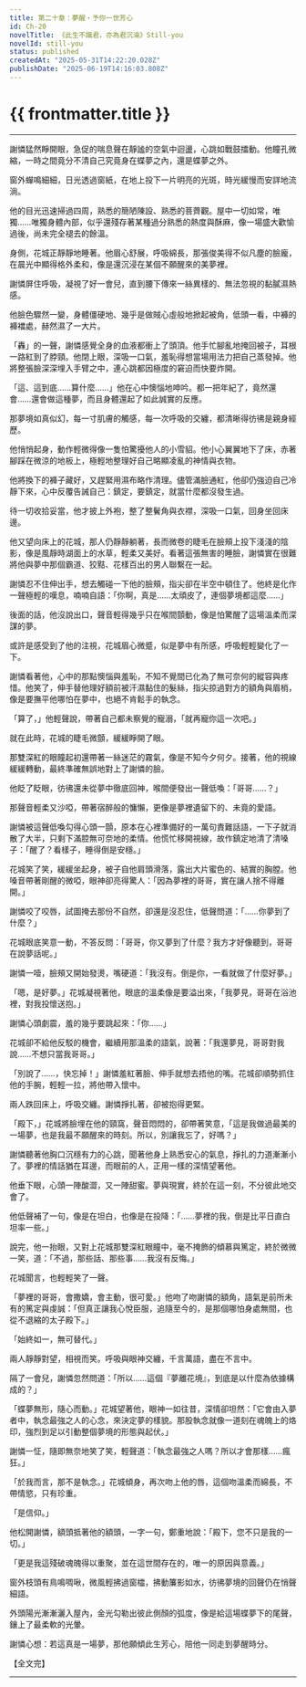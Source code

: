```yaml
---
title: 第二十章：夢醒・予你一世芳心
id: Ch-20
novelTitle: 《此生不識君，亦為君沉淪》Still-you
novelId: still-you
status: published
createdAt: "2025-05-31T14:22:20.028Z"
publishDate: "2025-06-19T14:16:03.808Z"
---
```


# {{ frontmatter.title }}

<script setup>
import { useData } from 'vitepress'
const { frontmatter } = useData()
// 如果需要 withBase，可以取消註解下一行
// import { withBase } from 'vitepress'
</script>

---

謝憐猛然睜開眼，急促的喘息聲在靜謐的空氣中迴盪，心跳如戰鼓擂動。他瞳孔微縮，一時之間竟分不清自己究竟身在蝶夢之內，還是蝶夢之外。

窗外蟬鳴細細，日光透過窗紙，在地上投下一片明亮的光斑，時光緩慢而安詳地流淌。

他的目光迅速掃過四周，熟悉的簡陋陳設、熟悉的菩薺觀。屋中一切如常，唯獨……唯獨身體內部，似乎還殘存著某種過分熟悉的熱度與酥麻，像一場盛大歡愉過後，尚未完全褪去的餘溫。

身側，花城正靜靜地睡著。他眉心舒展，呼吸綿長，那張俊美得不似凡塵的臉龐，在晨光中顯得格外柔和，像是還沉浸在某個不願醒來的美夢裡。

謝憐屏住呼吸，凝視了好一會兒，直到腰下傳來一絲異樣的、無法忽視的黏膩濕熱感。

他臉色驟然一變，身體僵硬地、幾乎是做賊心虛般地掀起被角，低頭一看，中褲的褲襠處，赫然濕了一大片。

「轟」的一聲，謝憐感覺全身的血液都衝上了頭頂。他手忙腳亂地掩回被子，耳根一路紅到了脖頸。他閉上眼，深吸一口氣，羞恥得想當場用法力把自己蒸發掉。他將整張臉深深埋入手臂之中，連心跳都因極度的窘迫而快要炸開。

「這、這到底……算什麼……」他在心中懊惱地呻吟。都一把年紀了，竟然還會……還會做這種夢，而且身體還起了如此誠實的反應。

那夢境如真似幻，每一寸肌膚的觸感，每一次呼吸的交纏，都清晰得彷彿是親身經歷。

他悄悄起身，動作輕微得像一隻怕驚擾他人的小雪貂。他小心翼翼地下了床，赤著腳踩在微涼的地板上，極輕地整理好自己略顯凌亂的神情與衣物。

他將換下的褲子藏好，又趕緊用濕布略作清理。儘管滿臉通紅，他卻仍強迫自己冷靜下來，心中反覆告誡自己：鎮定，要鎮定，就當什麼都沒發生過。

待一切收拾妥當，他才披上外袍，整了整鬢角與衣襟，深吸一口氣，回身坐回床邊。

他又望向床上的花城，那人仍靜靜躺著，長而微卷的睫毛在臉頰上投下淺淺的陰影，像是風靜時湖面上的水草，輕柔又美好。看著這張無害的睡臉，謝憐實在很難將他與夢中那個霸道、狡黠、花樣百出的男人聯繫在一起。

謝憐忍不住伸出手，想去觸碰一下他的臉頰，指尖卻在半空中頓住了。他終是化作一聲極輕的嘆息，喃喃自語：「你啊，真是……太頑皮了，連個夢境都這麼……」

後面的話，他沒說出口，聲音輕得幾乎只在喉間顫動，像是怕驚醒了這場溫柔而深謀的夢。

或許是感受到了他的注視，花城眉心微蹙，似是夢中有所感，呼吸輕輕變化了一下。

謝憐看著他，心中的那點懊惱與羞恥，不知不覺間已化為了無可奈何的縱容與疼惜。他笑了，伸手替他理好額前被汗濕黏住的髮絲，指尖掠過對方的額角與眉梢，像是要撫平他哪怕在夢中，也絕不肯鬆手的執念。

「算了，」他輕聲說，帶著自己都未察覺的寵溺，「就再寵你這一次吧。」

就在此時，花城的睫毛微顫，緩緩睜開了眼。

那雙深紅的眼瞳起初還帶著一絲迷茫的霧氣，像是不知今夕何夕。接著，他的視線緩緩轉動，最終準確無誤地對上了謝憐的臉。

他眨了眨眼，彷彿還未從夢中徹底回神，喉間便發出一聲低喚：「哥哥……？」

那聲音輕柔又沙啞，帶著宿醉般的慵懶，更像是夢裡遺留下的、未竟的愛語。

謝憐被這聲低喚勾得心頭一顫，原本在心裡準備好的一萬句責難話語，一下子就消散了大半，只剩下滿腔無可奈地的柔情。他慌忙移開視線，故作鎮定地清了清嗓子：「醒了？看樣子，睡得倒是安穩。」

花城笑了笑，緩緩坐起身，被子自他肩頭滑落，露出大片蜜色的、結實的胸膛。他嗓音帶著剛醒的微啞，眼神卻亮得驚人：「因為夢裡的哥哥，實在讓人捨不得離開。」

謝憐咬了咬唇，試圖掩去那份不自然，卻還是沒忍住，低聲問道：「……你夢到了什麼？」

花城眼底笑意一動，不答反問：「哥哥，你又夢到了什麼？我方才好像聽到，哥哥在說夢話呢。」

謝憐一噎，臉頰又開始發燙，嘴硬道：「我沒有。倒是你，一看就做了什麼好夢。」

「嗯，是好夢。」花城凝視著他，眼底的溫柔像是要溢出來，「我夢見，哥哥在浴池裡，對我投懷送抱。」

謝憐心頭劇震，羞的幾乎要跳起來：「你……」

花城卻不給他反駁的機會，繼續用那溫柔的語氣，說著：「我還夢見，哥哥對我說……不想只當我哥哥。」

「別說了……，快忘掉！」謝憐羞紅著臉、伸手就想去捂他的嘴。花城卻順勢抓住他的手腕，輕輕一拉，將他帶入懷中。

兩人跌回床上，呼吸交纏。謝憐掙扎著，卻被抱得更緊。

「殿下，」花城將臉埋在他的頸窩，聲音悶悶的，卻帶著笑意，「這是我做過最美的一場夢，也是我最不願醒來的時刻。所以，別讓我忘了，好嗎？」

謝憐聽著他胸口沉穩有力的心跳，聞著他身上熟悉安心的氣息，掙扎的力道漸漸小了。夢裡的情話猶在耳邊，而眼前的人，正用一樣的深情望著他。

他垂下眼，心頭一陣酸澀，又一陣甜蜜。夢與現實，終於在這一刻，不分彼此地交會了。

他低聲補了一句，像是在坦白，也像是在投降：「……夢裡的我，倒是比平日直白坦率一些。」

說完，他一抬眼，又對上花城那雙深紅眼瞳中，毫不掩飾的傾慕與篤定，終於微微一笑，道：「不過，那些話、那些事……我沒有反悔。」

花城聞言，也輕輕笑了一聲。

「夢裡的哥哥，會撒嬌，會主動，很可愛。」他吻了吻謝憐的額角，語氣是前所未有的篤定與虔誠：「但真正讓我心悅臣服，追隨至今的，是那個哪怕身處無間，也從不退縮的太子殿下。」

「始終如一，無可替代。」

兩人靜靜對望，相視而笑。呼吸與眼神交纏，千言萬語，盡在不言中。

隔了一會兒，謝憐忽然問道：「所以……這個『夢離花境』，到底是以什麼為依據構成的？」

「蝶夢無形，隨心而動。」花城望著他，眼神一如往昔，深情卻坦然：「它會由入夢者中，執念最強之人的心念，來決定夢的樣貌。那股執念就像一道刻在魂魄上的烙印，強烈到足以引動整個夢境的形態與起伏。」

謝憐一怔，隨即無奈地笑了笑，輕聲道：「執念最強之人嗎？所以才會那樣……瘋狂。」

「於我而言，那不是執念。」花城傾身，再次吻上他的唇，這個吻溫柔而綿長，不帶情慾，只有珍重。

「是信仰。」

他松開謝憐，額頭抵著他的額頭，一字一句，鄭重地說：「殿下，您不只是我的一切。」

「更是我這殘破魂魄得以重聚，並在這世間存在的，唯一的原因與意義。」

窗外枝頭有鳥鳴啁啾，微風輕拂過窗櫺，拂動簾影如水，彷彿夢境的回聲仍在悄聲細語。

外頭陽光漸漸灑入屋內，金光勾勒出彼此側顏的弧度，像是給這場蝶夢下的尾聲，鑲上了最柔軟的光暈。

謝憐心想：若這真是一場夢，那他願傾此生芳心，陪他一同走到夢醒時分。

【全文完】

---
